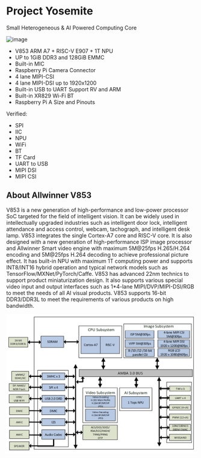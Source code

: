 # Project Yosemite

Small Heterogeneous & AI Powered Computing Core

![image](https://user-images.githubusercontent.com/12003087/200161507-541f76ab-49f2-487f-94b3-223cc658bd1f.png)

* V853 ARM A7 + RISC-V E907 + 1T NPU 
* UP to 1GiB DDR3 and 128GiB EMMC 
* Built-in MIC 
* Raspberry Pi Camera Connector  
* 4 lane MIPI-CSI 
* 4 lane MIPI-DSI up to 1920x1200 
* Built-in USB to UART Support RV and ARM
* Built-in XR829 Wi-Fi BT 
* Raspberry Pi A Size and Pinouts

Verified: 
* SPI
* IIC
* NPU
* WiFi
* BT
* TF Card
* UART to USB
* MIPI DSI
* MIPI CSI

## About Allwinner V853

V853 is a new generation of high-performance and low-power processor SoC targeted for the field of intelligent vision. It can be widely used in intellectually upgraded industries such as intelligent door lock, intelligent attendance and access control, webcam, tachograph, and intelligent desk lamp.
V853 integrates the single Cortex-A7 core and RISC-V core. It is also designed with a new generation of high-performance ISP image processor and Allwinner Smart video engine with maximum 5M@25fps H.265/H.264 encoding and 5M@25fps H.264 decoding to achieve professional picture effect. It has built-in NPU with maximum 1T computing power and supports INT8/INT16 hybrid operation and typical network models such as TensorFlow/MXNet/PyTorch/Caffe. V853 has advanced 22nm technics to support product miniaturization design. It also supports various special video input and output interfaces such as 1*4-lane MIPI/DVP/MIPI-DSI/RGB to meet the needs of all AI visual products. V853 supports 16-bit DDR3/DDR3L to meet the requirements of various products on high bandwidth.

![image-20220629214601220](Bitmap/image-20220629214601220.png)

